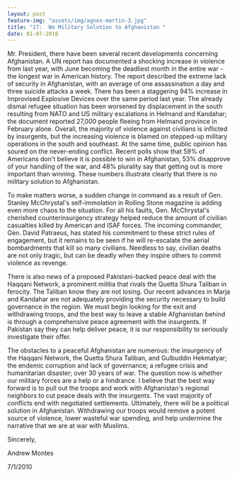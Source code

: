 ```yaml
---
layout: post
feature-img: "assets/img/agnes-martin-3.jpg"
title: "27:  No Military Solution to Afghanistan "
date: 01-07-2010
---
```

Mr. President, there have been several recent developments concerning Afghanistan. A UN report has documented a shocking increase in violence from last year, with June becoming the deadliest month in the entire war - the longest war in American history. The report described the extreme lack of security in Afghanistan, with an average of one assassination a day and three suicide attacks a week. There has been a staggering 94% increase in Improvised Explosive Devices over the same period last year. The already dismal refugee situation has been worsened by displacement in the south resulting from NATO and US military escalations in Helmand and Kandahar; the document reported 27,000 people fleeing from Helmand province in February alone. Overall, the majority of violence against civilians is inflicted by insurgents, but the increasing violence is blamed on stepped-up military operations in the south and southeast. At the same time, public opinion has soured on the never-ending conflict. Recent polls show that 59% of Americans don't believe it is possible to win in Afghanistan, 53% disapprove of your handling of the war, and 48% plurality say that getting out is more important than winning. These numbers illustrate clearly that there is no military solution to Afghanistan.

To make matters worse, a sudden change in command as a result of Gen. Stanley McChrystal's self-immolation in Rolling Stone magazine is adding even more chaos to the situation. For all his faults, Gen. McChrystal's cherished counterinsurgency strategy helped reduce the amount of civilian casualties killed by American and ISAF forces. The incoming commander, Gen. David Patraeus, has stated his commitment to these strict rules of engagement, but it remains to be seen if he will re-escalate the aerial bombardments that kill so many civilians. Needless to say, civilian deaths are not only tragic, but can be deadly when they inspire others to commit violence as revenge.

There is also news of a proposed Pakistani-backed peace deal with the Haqqani Network, a prominent militia that rivals the Quetta Shura Taliban in ferocity. The Taliban know they are not losing. Our recent advances in Marja and Kandahar are not adequately providing the security necessary to build governance in the region. We must begin looking for the exit and withdrawing troops, and the best way to leave a stable Afghanistan behind is through a comprehensive peace agreement with the insurgents. If Pakistan say they can help deliver peace, it is our responsibility to seriously investigate their offer.

The obstacles to a peaceful Afghanistan are numerous: the insurgency of the Haqqani Network, the Quetta Shura Taliban, and Gulbuddin Hekmatyar; the endemic corruption and lack of governance; a refugee crisis and humanitarian disaster; over 30 years of war. The question now is whether our military forces are a help or a hindrance. I believe that the best way forward is to pull out the troops and work with Afghanistan's regional neighbors to cut peace deals with the insurgents. The vast majority of conflicts end with negotiated settlements. Ultimately, there will be a political solution in Afghanistan. Withdrawing our troops would remove a potent source of violence, lower wasteful war spending, and help undermine the narrative that we are at war with Muslims.

Sincerely,

Andrew Montes

7/1/2010 
 

 
 